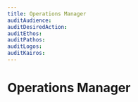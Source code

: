 ```yaml
---
title: Operations Manager
auditAudience:
auditDesiredAction:
auditEthos:
auditPathos:
auditLogos:
auditKairos:
---
```


# Operations Manager
